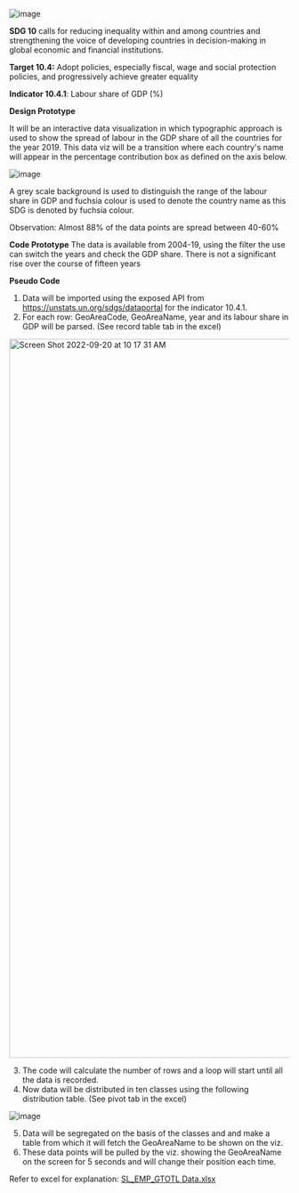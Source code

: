 ![image](https://user-images.githubusercontent.com/109235609/191149336-ea7b34b5-a0a6-47af-a503-30aa2df70fab.png)

**SDG 10** calls for reducing inequality within and among countries and strengthening the voice of developing countries in decision-making in global economic and financial institutions.

**Target 10.4:** Adopt policies, especially fiscal, wage and social protection policies, and progressively achieve greater equality

**Indicator 10.4.1**: Labour share of GDP (%)

**Design Prototype**

It will be an interactive data visualization in which typographic approach is used to show the spread of labour in the GDP share of all the countries for the year 2019. 
This data viz will be a transition where each country's name will appear in the percentage contribution box as defined on the axis below. 


![image](https://user-images.githubusercontent.com/109235609/191162183-eeea7d21-acc1-4128-9be6-107121781d2a.png)


A grey scale background is used to distinguish the range of the labour share in GDP and fuchsia colour is used to denote the country name as this SDG is denoted by fuchsia colour.

Observation: Almost 88% of the data points are spread between 40-60%


**Code Prototype**
The data is available from 2004-19, using the filter the use can switch the years and check the GDP share. There is not a significant rise over the course of fifteen years


**Pseudo Code**
1. Data will be imported using the exposed API from https://unstats.un.org/sdgs/dataportal for the indicator 10.4.1.
2. For each row: GeoAreaCode, GeoAreaName, year and its labour share in GDP will be parsed. (See record table tab in the excel)

<img width="1292" alt="Screen Shot 2022-09-20 at 10 17 31 AM" src="https://user-images.githubusercontent.com/109235609/191282670-f2faaf4f-2d5c-49ad-8622-803d2a3d5e04.png">

3. The code will calculate the number of rows and a loop will start until all the data is recorded.
4. Now data will be distributed in ten classes using the following distribution table. (See pivot tab in the excel)

![image](https://user-images.githubusercontent.com/109235609/191152978-b9b763ea-78eb-411b-83bf-9b8e6a651b93.png)

5. Data will be segregated on the basis of the classes and and make a table from which it will fetch the GeoAreaName to be shown on the viz.
6. These data points will be pulled by
the viz. showing the GeoAreaName on the screen for 5 seconds and will change their position each time.

Refer to excel for explanation:  [SL_EMP_GTOTL Data.xlsx](https://github.com/asadahmadk/asadahmadk/files/9603517/SL_EMP_GTOTL.Data.xlsx)
